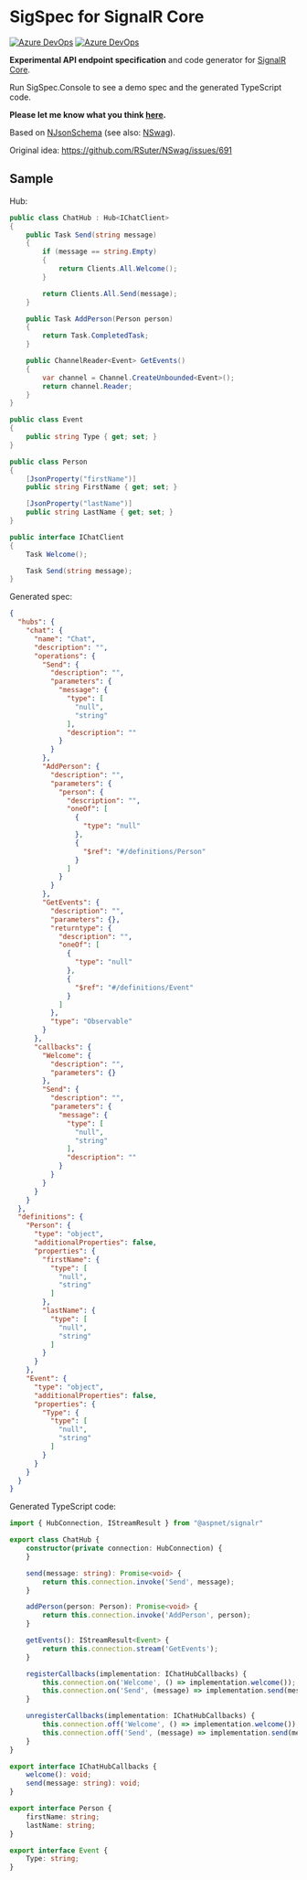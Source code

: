 # SigSpec for SignalR Core

[![Azure DevOps](https://img.shields.io/azure-devops/build/rsuter/9023bd0a-b641-4e30-9c0f-a7c15e1e080e/22/master.svg)](https://dev.azure.com/rsuter/Namotion/_build?definitionId=22)
[![Azure DevOps](https://img.shields.io/azure-devops/coverage/rsuter/9023bd0a-b641-4e30-9c0f-a7c15e1e080e/22/master.svg)](https://dev.azure.com/rsuter/Namotion/_build?definitionId=22)

**Experimental API endpoint specification** and code generator for [SignalR Core](https://github.com/aspnet/SignalR).

Run SigSpec.Console to see a demo spec and the generated TypeScript code.

**Please let me know what you think [here](https://github.com/RSuter/SigSpec/issues/1).**

Based on [NJsonSchema](http://njsonschema.org) (see also: [NSwag](http://nswag.org)).

Original idea: https://github.com/RSuter/NSwag/issues/691

## Sample

Hub: 

```csharp
public class ChatHub : Hub<IChatClient>
{
    public Task Send(string message)
    {
        if (message == string.Empty)
        {
            return Clients.All.Welcome();
        }

        return Clients.All.Send(message);
    }

    public Task AddPerson(Person person)
    {
        return Task.CompletedTask;
    }

    public ChannelReader<Event> GetEvents()
    {
        var channel = Channel.CreateUnbounded<Event>();
        return channel.Reader;
    }
}

public class Event
{
    public string Type { get; set; }
}

public class Person
{
    [JsonProperty("firstName")]
    public string FirstName { get; set; }

    [JsonProperty("lastName")]
    public string LastName { get; set; }
}

public interface IChatClient
{
    Task Welcome();

    Task Send(string message);
}
```

Generated spec: 

```json
{
  "hubs": {
    "chat": {
      "name": "Chat",
      "description": "",
      "operations": {
        "Send": {
          "description": "",
          "parameters": {
            "message": {
              "type": [
                "null",
                "string"
              ],
              "description": ""
            }
          }
        },
        "AddPerson": {
          "description": "",
          "parameters": {
            "person": {
              "description": "",
              "oneOf": [
                {
                  "type": "null"
                },
                {
                  "$ref": "#/definitions/Person"
                }
              ]
            }
          }
        },
        "GetEvents": {
          "description": "",
          "parameters": {},
          "returntype": {
            "description": "",
            "oneOf": [
              {
                "type": "null"
              },
              {
                "$ref": "#/definitions/Event"
              }
            ]
          },
          "type": "Observable"
        }
      },
      "callbacks": {
        "Welcome": {
          "description": "",
          "parameters": {}
        },
        "Send": {
          "description": "",
          "parameters": {
            "message": {
              "type": [
                "null",
                "string"
              ],
              "description": ""
            }
          }
        }
      }
    }
  },
  "definitions": {
    "Person": {
      "type": "object",
      "additionalProperties": false,
      "properties": {
        "firstName": {
          "type": [
            "null",
            "string"
          ]
        },
        "lastName": {
          "type": [
            "null",
            "string"
          ]
        }
      }
    },
    "Event": {
      "type": "object",
      "additionalProperties": false,
      "properties": {
        "Type": {
          "type": [
            "null",
            "string"
          ]
        }
      }
    }
  }
}
```

Generated TypeScript code: 

```typescript
import { HubConnection, IStreamResult } from "@aspnet/signalr"

export class ChatHub {
    constructor(private connection: HubConnection) {
    }

    send(message: string): Promise<void> {
        return this.connection.invoke('Send', message);
    }

    addPerson(person: Person): Promise<void> {
        return this.connection.invoke('AddPerson', person);
    }

    getEvents(): IStreamResult<Event> {
        return this.connection.stream('GetEvents');
    }

    registerCallbacks(implementation: IChatHubCallbacks) {
        this.connection.on('Welcome', () => implementation.welcome());
        this.connection.on('Send', (message) => implementation.send(message));
    }

    unregisterCallbacks(implementation: IChatHubCallbacks) {
        this.connection.off('Welcome', () => implementation.welcome());
        this.connection.off('Send', (message) => implementation.send(message));
    }
}

export interface IChatHubCallbacks {
    welcome(): void;
    send(message: string): void;
}

export interface Person {
    firstName: string;
    lastName: string;
}

export interface Event {
    Type: string;
}
```
